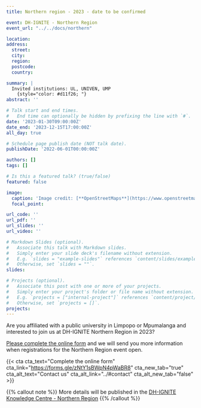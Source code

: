 ```yaml
---
title: Northern region - 2023 - date to be confirmed

event: DH-IGNITE - Northern Region
event_url: "../../docs/northern"

location: 
address:
  street: 
  city: 
  region: 
  postcode: 
  country: 

summary: |
  Invited institutions: UL, UNIVEN, UMP
    {style="color: #d11f26; "} 
abstract: ''

# Talk start and end times.
#   End time can optionally be hidden by prefixing the line with `#`.
date: '2023-01-30T09:00:00Z'
date_end: '2023-12-15T17:00:00Z'
all_day: true

# Schedule page publish date (NOT talk date).
publishDate: '2022-06-01T00:00:00Z'

authors: []
tags: []

# Is this a featured talk? (true/false)
featured: false

image:
  caption: 'Image credit: [**OpenStreetMaps**](https://www.openstreetmap.org/#map=9/-29.3031/31.0254)'
  focal_point: 

url_code: ''
url_pdf: ''
url_slides: ''
url_video: ''

# Markdown Slides (optional).
#   Associate this talk with Markdown slides.
#   Simply enter your slide deck's filename without extension.
#   E.g. `slides = "example-slides"` references `content/slides/example-slides.md`.
#   Otherwise, set `slides = ""`.
slides:

# Projects (optional).
#   Associate this post with one or more of your projects.
#   Simply enter your project's folder or file name without extension.
#   E.g. `projects = ["internal-project"]` references `content/project/deep-learning/index.md`.
#   Otherwise, set `projects = []`.
projects:
---
```


Are you affiliated with a public university in Limpopo or Mpumalanga and interested to join us at DH-IGNITE Northern Region in 2023?

[Please complete the online form](https://forms.gle/zNtY1sBWpN4pWaBR8) and we will send you more information when registrations for the Northern Region event open.

{{< cta cta_text="Complete the online form" cta_link="https://forms.gle/zNtY1sBWpN4pWaBR8" cta_new_tab="true" cta_alt_text="Contact us" cta_alt_link="../#contact" cta_alt_new_tab="false" >}}

{{% callout note %}}
More details will be published in the [DH-IGNITE Knowledge Centre - Northern Region](../../docs/northern)
{{% /callout %}}